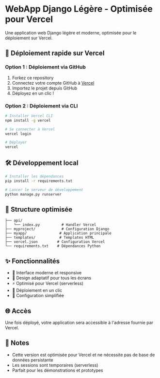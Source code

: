 # WebApp Django Légère - Optimisée pour Vercel

Une application web Django légère et moderne, optimisée pour le déploiement sur Vercel.

## 🚀 Déploiement rapide sur Vercel

### Option 1 : Déploiement via GitHub
1. Forkez ce repository
2. Connectez votre compte GitHub à [Vercel](https://vercel.com)
3. Importez le projet depuis GitHub
4. Déployez en un clic !

### Option 2 : Déploiement via CLI
```bash
# Installer Vercel CLI
npm install -g vercel

# Se connecter à Vercel
vercel login

# Déployer
vercel
```

## 🛠️ Développement local

```bash
# Installer les dépendances
pip install -r requirements.txt

# Lancer le serveur de développement
python manage.py runserver
```

## 📁 Structure optimisée

```
├── api/
│   └── index.py          # Handler Vercel
├── myproject/            # Configuration Django
├── myapp/               # Application principale
├── templates/           # Templates HTML
├── vercel.json         # Configuration Vercel
└── requirements.txt    # Dépendances Python
```

## ✨ Fonctionnalités

- 🎨 Interface moderne et responsive
- 📱 Design adaptatif pour tous les écrans
- ⚡ Optimisé pour Vercel (serverless)
- 🚀 Déploiement en un clic
- 🔧 Configuration simplifiée

## 🌐 Accès

Une fois déployé, votre application sera accessible à l'adresse fournie par Vercel.

## 📝 Notes

- Cette version est optimisée pour Vercel et ne nécessite pas de base de données persistante
- Les sessions sont temporaires (serverless)
- Parfait pour les démonstrations et prototypes 